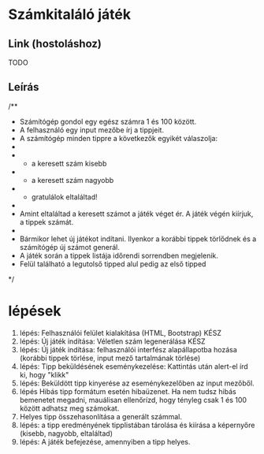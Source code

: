 # Számkitaláló játék

## Link (hostoláshoz)

TODO

## Leírás

/**
 * Számítógép gondol egy egész számra 1 és 100 között.
 * A felhasználó egy input mezőbe írj a tippjeit.
 * A számítógép minden tippre a következők egyikét válaszolja:
 * 
 * - a keresett szám kisebb
 * - a keresett szám nagyobb
 * - gratulálok eltaláltad!
 * 
 * Amint eltaláltad a keresett számot a játék véget ér. A játék végén kiírjuk, a tippek számát.
 * 
 * Bármikor lehet új játékot indítani. Ilyenkor a korábbi tippek törlődnek és a számítógép új számot generál.
 * A játék során a tippek listája időrendi sorrendben megjelenik.
 * Felül található a legutolső tipped alul pedig az első tipped

*/

# lépések
1. lépés: Felhasználói felület kialakítása (HTML, Bootstrap) KÉSZ
2. lépés: Új játék indítása: Véletlen szám legenerálása KÉSZ
3. lépés: Új játék indítása: felhasználói interfész alapállapotba hozása (korábbi tippek törlése, input mező tartalmának törlése)
4. lépés: Tipp beküldésének eseménykezelése: Kattintás után alert-el írd ki, hogy "klikk"
5. lépés: Beküldött tipp kinyerése az eseménykezelőben az input mezőből.
6. lépés Hibás tipp formátum esetén hibaüzenet. Ha nem tudsz hibás bemenetet megadni, mauálisan ellenőrízd, hogy tényleg csak 1 és 100 között adhatsz meg számokat.
7. Helyes tipp összehasonlítása a generált számmal.
8. lépés: a tipp eredményének tipplistában tárolása és kiírása a képernyőre (kisebb, nagyobb, eltaláltad)
9. lépés: A játék befejezése, amennyiben a tipp helyes.